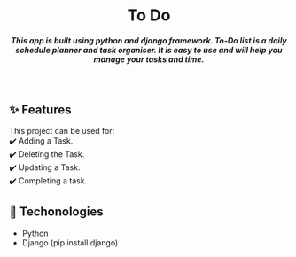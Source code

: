 <h1 align="center">To Do</h1>
<h5 align="center">
This app is built using python and django framework. To-Do list is a daily schedule planner and task organiser. It is easy to use and will help you manage your tasks and time.
</h5><br/>


## ✨ Features
This project can be used for:\
✔️ Adding a Task.\
✔️ Deleting the Task.\
✔️ Updating a Task.\
✔️ Completing a task.

## 🚀 Techonologies
- Python
- Django (pip install django)
